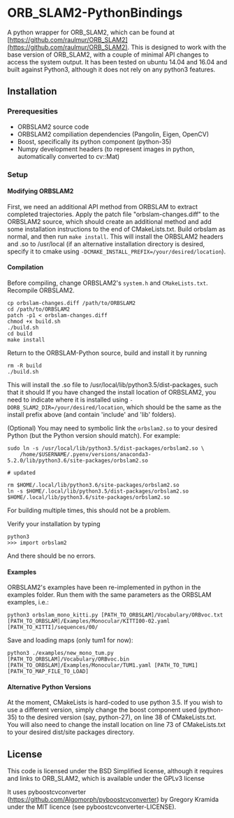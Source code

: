 # ORB_SLAM2-PythonBindings
A python wrapper for ORB_SLAM2, which can be found at [https://github.com/raulmur/ORB_SLAM2](https://github.com/raulmur/ORB_SLAM2).
This is designed to work with the base version of ORB_SLAM2, with a couple of minimal API changes to access the system output.
It has been tested on ubuntu 14.04 and 16.04 and built against Python3, although it does not rely on any python3 features.

## Installation

### Prerequesities

- ORBSLAM2 source code
- ORBSLAM2 compiliation dependencies (Pangolin, Eigen, OpenCV)
- Boost, specifically its python component (python-35)
- Numpy development headers (to represent images in python, automatically converted to cv::Mat)

### Setup

#### Modifying ORBSLAM2
First, we need an additional API method from ORBSLAM to extract completed trajectories.
Apply the patch file "orbslam-changes.diff" to the ORBSLAM2 source, which should create an additional method and add some installation instructions to the end of CMakeLists.txt.
Build orbslam as normal, and then run `make install`. This will install the ORBSLAM2 headers and .so to /usr/local
(if an alternative installation directory is desired, specify it to cmake using `-DCMAKE_INSTALL_PREFIX=/your/desired/location`).

#### Compilation


Before compiling, change ORBSLAM2's `system.h` and `CMakeLists.txt`.
Recompile ORBSLAM2.

```
cp orbslam-changes.diff /path/to/ORBSLAM2
cd /path/to/ORBSLAM2
patch -p1 < orbslam-changes.diff
chmod +x build.sh
./build.sh
cd build
make install
```

Return to the ORBSLAM-Python source, build and install it by running
```
rm -R build
./build.sh
```
This will install the .so file to /usr/local/lib/python3.5/dist-packages, such that it should 
If you have changed the install location of ORBSLAM2, you need to indicate where it is installed using ``-DORB_SLAM2_DIR=/your/desired/location``,
which should be the same as the install prefix above (and contain 'include' and 'lib' folders).

(Optional)
You may need to symbolic link the `orbslam2.so` to your desired Python (but the Python version should match).
For example:

```
sudo ln -s /usr/local/lib/python3.5/dist-packages/orbslam2.so \
    /home/$USERNAME/.pyenv/versions/anaconda3-5.2.0/lib/python3.6/site-packages/orbslam2.so

# updated

rm $HOME/.local/lib/python3.6/site-packages/orbslam2.so
ln -s $HOME/.local/lib/python3.5/dist-packages/orbslam2.so $HOME/.local/lib/python3.6/site-packages/orbslam2.so
```

For building multiple times, this should not be a problem.

Verify your installation by typing
```
python3
>>> import orbslam2
```
And there should be no errors.

#### Examples

ORBSLAM2's examples have been re-implemented in python in the examples folder.
Run them with the same parameters as the ORBSLAM examples, i.e.:
```
python3 orbslam_mono_kitti.py [PATH_TO_ORBSLAM]/Vocabulary/ORBvoc.txt [PATH_TO_ORBSLAM]/Examples/Monocular/KITTI00-02.yaml [PATH_TO_KITTI]/sequences/00/
```

Save and loading maps (only tum1 for now):

```
python3 ./examples/new_mono_tum.py [PATH_TO_ORBSLAM]/Vocabulary/ORBvoc.bin [PATH_TO_ORBSLAM]/Examples/Monocular/TUM1.yaml [PATH_TO_TUM1] [PATH_TO_MAP_FILE_TO_LOAD]
```

#### Alternative Python Versions

At the moment, CMakeLists is hard-coded to use python 3.5. If you wish to use a different version, simply change the boost component used (python-35) to the desired version (say, python-27), on line 38 of CMakeLists.txt.
You will also need to change the install location on line 73 of CMakeLists.txt to your desired dist/site packages directory.

## License
This code is licensed under the BSD Simplified license, although it requires and links to ORB_SLAM2, which is available under the GPLv3 license

It uses pyboostcvconverter (https://github.com/Algomorph/pyboostcvconverter) by Gregory Kramida under the MIT licence (see pyboostcvconverter-LICENSE).

